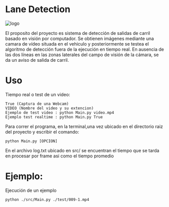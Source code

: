 Lane Detection
===============

![logo](http://4.bp.blogspot.com/-6yHCCA4Zwjc/UaF7-QmrHMI/AAAAAAAABOI/tR4Ytc4ntrM/s1600/img.png)

El proposito del proyecto es sistema de detección de salidas de carril basado en visión por computador.
Se obtienen imágenes mediante una camara de vídeo situada en el vehiculo y posteriormente se testea el
algoritmo de detección fuera de la ejecución en tiempo real. En ausencia de las dos líneas en las zonas
laterales del campo de visión de la cámara, se da un aviso de salida de carril.


Uso
===

Tiempo real o test de un video:

    True (Captura de una Webcam)
    VIDEO (Nombre del video y su extencion)
    Ejemplo de test video : python Main.py video.mp4
    Ejemplo test realtime : python Main.py True

    
Para correr el programa, en la terminal,una vez ubicado en el directorio raiz del proyecto
y escribir el comando:

    python Main.py [OPCION] 
  
En el archivo log.txt ubicado en src/ se encuentran el tiempo que se tarda en 
procesar por frame asi como el tiempo promedio

Ejemplo:
===
Ejecución de un ejemplo 

    python ./src/Main.py ./test/009-1.mp4 
    

